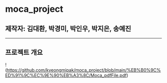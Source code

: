 # moca_project

## 제작자: 김대환, 박경미, 박인우, 박지은, 송예진

---

## 프로젝트 개요

!(https://github.com/kyeongmipak/moca_project/blob/main/%EB%B0%9C%ED%91%9C%EC%9E%90%EB%A3%8C/Moca_pdfFile.pdf)
